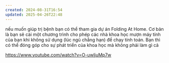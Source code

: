 ```yaml
---
created: 2024-08-31T16:54
updated: 2025-04-26T22:48
---
```

nếu muốn giúp trị bệnh bạn có thể tham gia dự án Folding At Home. Cơ bản là bạn sẽ cài một chương trình cho phép các nhà khoa học mượn máy tính của bạn khi không sử dụng (lúc ngủ chẳng hạn) để chạy tính toán. Bạn thì có thể đóng góp cho sự phát triển của khoa học mà không phải làm gì cả

https://www.youtube.com/watch?v=O-uwljuMp7w
